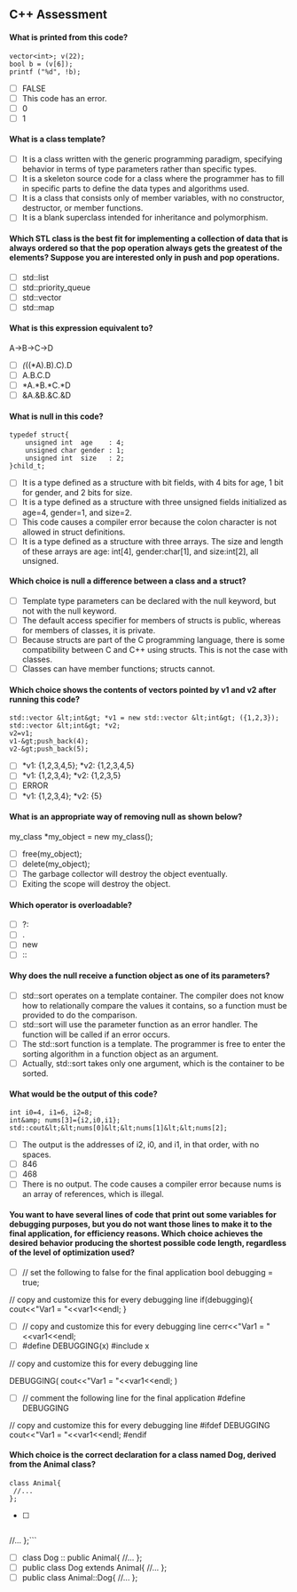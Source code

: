 C++ Assessment
---------------------
#### What is printed from this code?
```
vector<int>; v(22);
bool b = (v[6]);
printf ("%d", !b);
```
- [ ] FALSE
- [ ] This code has an error.
- [ ] 0
- [ ] 1

#### What is a class template?

- [ ] It is a class written with the generic programming paradigm, specifying behavior in terms of type parameters rather than specific types.
- [ ] It is a skeleton source code for a class where the programmer has to fill in specific parts to define the data types and algorithms used.
- [ ] It is a class that consists only of member variables, with no constructor, destructor, or member functions.
- [ ] It is a blank superclass intended for inheritance and polymorphism.

#### Which STL class is the best fit for implementing a collection of data that is always ordered so that the pop operation always gets the greatest of the elements? Suppose you are interested only in push and pop operations.

- [ ] std::list
- [ ] std::priority_queue
- [ ] std::vector
- [ ] std::map

#### What is this expression equivalent to?
A->B->C->D

- [ ] *(*((*A).B).C).D
- [ ] A.B.C.D
- [ ] *A.*B.*C.*D
- [ ] &A.&B.&C.&D

#### What is null in this code?
```
typedef struct{
    unsigned int  age    : 4;
    unsigned char gender : 1;
    unsigned int  size   : 2;
}child_t;
```

- [ ] It is a type defined as a structure with bit fields, with 4 bits for age, 1 bit for gender, and 2 bits for size.
- [ ] It is a type defined as a structure with three unsigned fields initialized as age=4, gender=1, and size=2.
- [ ] This code causes a compiler error because the colon character is not allowed in struct definitions.
- [ ] It is a type defined as a structure with three arrays. The size and length of these arrays are age: int[4], gender:char[1], and size:int[2], all unsigned.

#### Which choice is null a difference between a class and a struct?

- [ ] Template type parameters can be declared with the null keyword, but not with the null keyword.
- [ ] The default access specifier for members of structs is public, whereas for members of classes, it is private.
- [ ] Because structs are part of the C programming language, there is some compatibility between C and C++ using structs. This is not the case with classes.
- [ ] Classes can have member functions; structs cannot.

#### Which choice shows the contents of vectors pointed by v1 and v2 after running this code?
```
std::vector &lt;int&gt; *v1 = new std::vector &lt;int&gt; ({1,2,3});
std::vector &lt;int&gt; *v2;
v2=v1;
v1-&gt;push_back(4);
v2-&gt;push_back(5);
```

- [ ] *v1: {1,2,3,4,5}; *v2: {1,2,3,4,5}
- [ ] *v1: {1,2,3,4}; *v2: {1,2,3,5}
- [ ] ERROR
- [ ] *v1: {1,2,3,4}; *v2: {5}

#### What is an appropriate way of removing null as shown below?
my_class *my_object = new my_class();

- [ ] free(my_object);
- [ ] delete(my_object);
- [ ] The garbage collector will destroy the object eventually.
- [ ] Exiting the scope will destroy the object.

#### Which operator is overloadable?
- [ ] ?:
- [ ] .
- [ ] new
- [ ] ::

#### Why does the null receive a function object as one of its parameters?

- [ ] std::sort operates on a template container. The compiler does not know how to relationally compare the values it contains, so a function must be provided to do the comparison.
- [ ] std::sort will use the parameter function as an error handler. The function will be called if an error occurs.
- [ ] The std::sort function is a template. The programmer is free to enter the sorting algorithm in a function object as an argument.
- [ ] Actually, std::sort takes only one argument, which is the container to be sorted.

#### What would be the output of this code?
```
int i0=4, i1=6, i2=8;
int&amp; nums[3]={i2,i0,i1};
std::cout&lt;&lt;nums[0]&lt;&lt;nums[1]&lt;&lt;nums[2];
```

- [ ] The output is the addresses of i2, i0, and i1, in that order, with no spaces.
- [ ] 846
- [ ] 468
- [ ] There is no output. The code causes a compiler error because nums is an array of references, which is illegal.

#### You want to have several lines of code that print out some variables for debugging purposes, but you do not want those lines to make it to the final application, for efficiency reasons. Which choice achieves the desired behavior producing the shortest possible code length, regardless of the level of optimization used?

- [ ] // set the following to false for the final application
bool debugging = true;

// copy and customize this for every debugging line
if(debugging){
 cout&lt;&lt;"Var1 = "&lt;&lt;var1&lt;&lt;endl;
}
- [ ] // copy and customize this for every debugging line
 cerr&lt;&lt;"Var1 = "&lt;&lt;var1&lt;&lt;endl;
- [ ] #define DEBUGGING(x)  #include x 

// copy and customize this for every debugging line

DEBUGGING(
 cout&lt;&lt;"Var1 = "&lt;&lt;var1&lt;&lt;endl;
)
- [ ] // comment the following line for the final application
#define DEBUGGING

// copy and customize this for every debugging line
#ifdef DEBUGGING
 cout&lt;&lt;"Var1 = "&lt;&lt;var1&lt;&lt;endl;
#endif

#### Which choice is the correct declaration for a class named Dog, derived from the Animal class?
```
class Animal{
 //...
};
```

- [ ] ```class Dog : public Animal{
 //...
};```
- [ ] class Dog :: public Animal{
 //...
};
- [ ] public class Dog extends Animal{
 //...
};
- [ ] public class Animal::Dog{
 //...
};